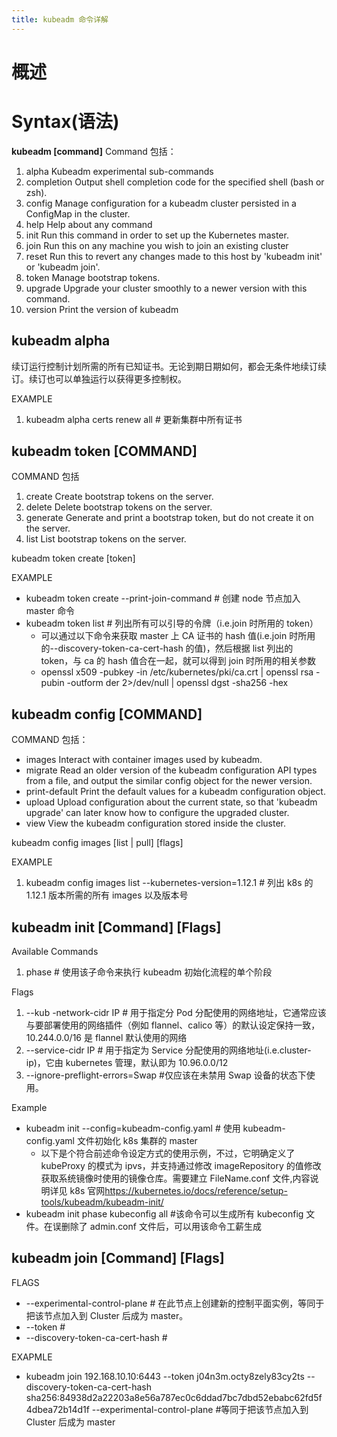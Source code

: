 ```yaml
---
title: kubeadm 命令详解
---
```


# 概述

# Syntax(语法)

**kubeadm \[command]**
Command 包括：

1. alpha Kubeadm experimental sub-commands
2. completion Output shell completion code for the specified shell (bash or zsh).
3. config Manage configuration for a kubeadm cluster persisted in a ConfigMap in the cluster.
4. help Help about any command
5. init Run this command in order to set up the Kubernetes master.
6. join Run this on any machine you wish to join an existing cluster
7. reset Run this to revert any changes made to this host by 'kubeadm init' or 'kubeadm join'.
8. token Manage bootstrap tokens.
9. upgrade Upgrade your cluster smoothly to a newer version with this command.
10. version Print the version of kubeadm

## kubeadm alpha

续订运行控制计划所需的所有已知证书。无论到期日期如何，都会无条件地续订续订。续订也可以单独运行以获得更多控制权。

EXAMPLE

1. kubeadm alpha certs renew all # 更新集群中所有证书

## kubeadm token \[COMMAND]

COMMAND 包括

1. create Create bootstrap tokens on the server.
2. delete Delete bootstrap tokens on the server.
3. generate Generate and print a bootstrap token, but do not create it on the server.
4. list List bootstrap tokens on the server.

kubeadm token create \[token]

EXAMPLE

- kubeadm token create --print-join-command # 创建 node 节点加入 master 命令
- kubeadm token list # 列出所有可以引导的令牌（i.e.join 时所用的 token）
  - 可以通过以下命令来获取 master 上 CA 证书的 hash 值(i.e.join 时所用的--discovery-token-ca-cert-hash 的值)，然后根据 list 列出的 token，与 ca 的 hash 值合在一起，就可以得到 join 时所用的相关参数
  - openssl x509 -pubkey -in /etc/kubernetes/pki/ca.crt | openssl rsa -pubin -outform der 2>/dev/null | openssl dgst -sha256 -hex

## kubeadm config \[COMMAND]

COMMAND 包括：

- images Interact with container images used by kubeadm.
- migrate Read an older version of the kubeadm configuration API types from a file, and output the similar config object for the newer version.
- print-default Print the default values for a kubeadm configuration object.
- upload Upload configuration about the current state, so that 'kubeadm upgrade' can later know how to configure the upgraded cluster.
- view View the kubeadm configuration stored inside the cluster.

kubeadm config images \[list | pull] \[flags]

EXAMPLE

1. kubeadm config images list --kubernetes-version=1.12.1 # 列出 k8s 的 1.12.1 版本所需的所有 images 以及版本号

## kubeadm init \[Command] \[Flags]

Available Commands

1. phase # 使用该子命令来执行 kubeadm 初始化流程的单个阶段

Flags

1. \--kub -network-cidr IP # 用于指定分 Pod 分配使用的网络地址，它通常应该与要部署使用的网络插件（例如 flannel、calico 等）的默认设定保持一致，10.244.0.0/16 是 flannel 默认使用的网络
2. \--service-cidr IP # 用于指定为 Service 分配使用的网络地址(i.e.cluster-ip)，它由 kubernetes 管理，默认即为 10.96.0.0/12
3. \--ignore-preflight-errors=Swap #仅应该在未禁用 Swap 设备的状态下使用。

Example

- kubeadm init --config=kubeadm-config.yaml # 使用 kubeadm-config.yaml 文件初始化 k8s 集群的 master
  - 以下是个符合前述命令设定方式的使用示例，不过，它明确定义了 kubeProxy 的模式为 ipvs，并支持通过修改 imageRepository 的值修改获取系统镜像时使用的镜像仓库。需要建立 FileName.conf 文件,内容说明详见 k8s 官网<https://kubernetes.io/docs/reference/setup-tools/kubeadm/kubeadm-init/>
- kubeadm init phase kubeconfig all #该命令可以生成所有 kubeconfig 文件。在误删除了 admin.conf 文件后，可以用该命令工薪生成

## kubeadm join \[Command] \[Flags]

FLAGS

- --experimental-control-plane # 在此节点上创建新的控制平面实例，等同于把该节点加入到 Cluster 后成为 master。
- --token #
- --discovery-token-ca-cert-hash #

EXAPMLE

- kubeadm join 192.168.10.10:6443 --token j04n3m.octy8zely83cy2ts --discovery-token-ca-cert-hash sha256:84938d2a22203a8e56a787ec0c6ddad7bc7dbd52ebabc62fd5f4dbea72b14d1f --experimental-control-plane #等同于把该节点加入到 Cluster 后成为 master
